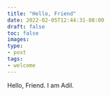 ```yaml
---
title: "Hello, Friend"
date: 2022-02-05T12:44:31-08:00
draft: false
toc: false
images:
type:
- post
tags:
- welcome
---
```


Hello, Friend. I am Adil.